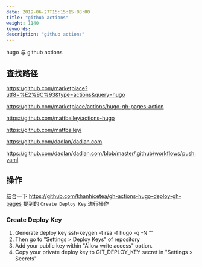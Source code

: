 ```yaml
---
date: 2019-06-27T15:15:15+08:00
title: "github actions"
weight: 1140
keywords: 
description: "github actions"
---
```


hugo 与 github actions 

## 查找路径

https://github.com/marketplace?utf8=%E2%9C%93&type=actions&query=hugo

https://github.com/marketplace/actions/hugo-gh-pages-action

https://github.com/mattbailey/actions-hugo

https://github.com/mattbailey/

https://github.com/dadlan/dadlan.com

https://github.com/dadlan/dadlan.com/blob/master/.github/workflows/push.yaml

## 操作

结合一下 https://github.com/khanhicetea/gh-actions-hugo-deploy-gh-pages 提到的 `Create Deploy Key` 进行操作

### Create Deploy Key

1. Generate deploy key ssh-keygen -t rsa -f hugo -q -N ""
2. Then go to "Settings > Deploy Keys" of repository
3. Add your public key within "Allow write access" option.
4. Copy your private deploy key to GIT_DEPLOY_KEY secret in "Settings > Secrets"

